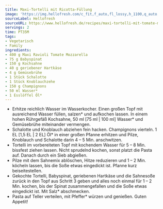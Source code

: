 ```yaml
---
title: Maxi-Tortelli mit Ricotta-Füllung
image: 'https://img.hellofresh.com/c_fit,f_auto,fl_lossy,h_1100,q_auto,w_2600/hellofresh_s3/image/maxi-tortelli-mit-tomate-mozzarella-fullung-6dd48c4f.jpg'
sourceLabel: Hellofresh
sourceURL: https://www.hellofresh.de/recipes/maxi-tortelli-mit-tomate-mozzarella-fullung-63282e59c910ae61ea061d94
servings: 2
time: PT35M
tags:
- Vegetarisch
- Family
ingredients:
- 400 g Maxi Ravioli Tomate Mozzarella
- 75 g Babyspinat
- 150 g Kochsahne
- 40 g geriebener Hartkäse
- 4 g Gemüsebrühe
- 1 Stück Schalotte
- 1 Stück Knoblauchzehe
- 150 g Champignons
- 50 ml Wasser*
- 1 Esslöffel Öl*
---
```


- Erhitze reichlich Wasser im Wasserkocher. Einen großen Topf mit ausreichend Wasser füllen, salzen\* und aufkochen lassen.  In einem hohen Rührgefäß Kochsahne, 50 ml [75 ml | 100 ml] Wasser\* und Gemüsebrühe miteinander vermengen.
- Schalotte und Knoblauch abziehen fein hacken.  Champignons vierteln. 1 EL [1,5 EL | 2 EL] Öl\* in einer großen Pfanne erhitzen und Pilze, Knoblauch und Schalotte darin 4 – 5 Min. anschwitzen.
- Tortelli im vorbereiteten Topf mit kochendem Wasser für 5 – 8 Min. bissfest ziehen lassen. Nicht sprudelnd kochen, sonst platzt die Pasta auf. Danach durch ein Sieb abgießen.
- Pilze mit dem Sahnemix ablöschen, Hitze reduzieren und 1 – 2 Min. köcheln lassen, bis die Soße etwas eingedickt ist. Pfanne kurz beiseitestellen.
- Gekochte Tortelli, Babyspinat, geriebenen Hartkäse und die Sahnesoße zurück in den Topf aus Schritt 3 geben und alles noch einmal für 1 – 2 Min. kochen, bis der Spinat zusammengefallen und die Soße etwas eingedickt ist. Mit Salz\* abschmecken.
- Pasta auf Teller verteilen, mit Pfeffer\* würzen und genießen.  Guten Appetit!
